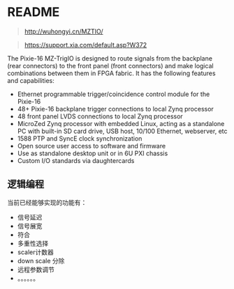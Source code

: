 <!-- README.md --- 
;; 
;; Description: 
;; Author: Hongyi Wu(吴鸿毅)
;; Email: wuhongyi@qq.com 
;; Created: 三 7月 17 18:11:11 2019 (+0800)
;; Last-Updated: 三 7月 17 18:17:21 2019 (+0800)
;;           By: Hongyi Wu(吴鸿毅)
;;     Update #: 2
;; URL: http://wuhongyi.cn -->

# README

> http://wuhongyi.cn/MZTIO/

> https://support.xia.com/default.asp?W372

The Pixie-16 MZ-TrigIO is designed to route signals from the backplane (rear connectors) to the front panel (front connectors) and make logical combinations between them in FPGA fabric. It has the following features and capabilities:
- Ethernet programmable trigger/coincidence control module for the Pixie-16
- 48+ Pixie-16 backplane trigger connections to local Zynq processor
- 48 front panel LVDS connections to local Zynq processor
- MicroZed Zynq processor with embedded Linux, acting as a standalone PC with built-in SD card drive, USB host, 10/100 Ethernet, webserver, etc
- 1588 PTP and SyncE clock synchronization
- Open source user access to software and firmware
- Use as standalone desktop unit or in 6U PXI chassis
- Custom I/O standards via daughtercards

## 逻辑编程

当前已经能够实现的功能有：

- 信号延迟
- 信号展宽
- 符合
- 多重性选择
- scaler计数器
- down scale 分除
- 远程参数调节
- 。。。。。。

<!-- README.md ends here -->
